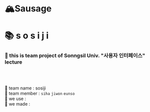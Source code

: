 # 🏔Sausage
# 📚 s o s i j i 
 
 ### 📓 this is team project of Sonngsil Univ. "사용자 인터페이스" lecture
 <br/>
 <br/>
 
📕 team name : sosiji
<br/>
📗 team member : `siha` `jiwon` `eunso`
<br/>
📘 we use : 
<br/>
📙 we made : 
